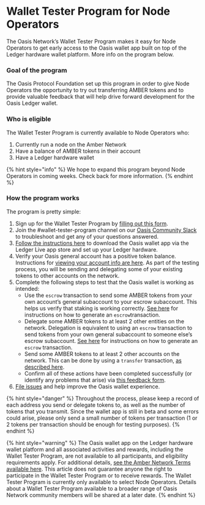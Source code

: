 # Wallet Tester Program for Node Operators

The Oasis Network’s Wallet Tester Program makes it easy for Node Operators to get early access to the Oasis wallet app built on top of the Ledger hardware wallet platform. More info on the program below.

### Goal of the program

The Oasis Protocol Foundation set up this program in order to give Node Operators the opportunity to try out transferring AMBER tokens and to provide valuable feedback that will help drive forward development for the Oasis Ledger wallet.

### Who is eligible

The Wallet Tester Program is currently available to Node Operators who:

1. Currently run a node on the Amber Network
2. Have a balance of AMBER tokens in their account
3. Have a Ledger hardware wallet

{% hint style="info" %}
We hope to expand this program beyond Node Operators in coming weeks. Check back for more information.
{% endhint %}

### How the program works

The program is pretty simple:

1. Sign up for the Wallet Tester Program by [filling out this form](https://oasisfoundation.typeform.com/to/NW4RuTQR).
2. Join the \#wallet-tester-program channel on our [Oasis Community Slack](http://www.oasisprotocol.org/slack) to troubleshoot and get any of your questions answered.
3. [Follow the instructions here](https://docs.oasis.dev/oasis-core-ledger/) to download the Oasis wallet app via the Ledger Live app store and set up your Ledger hardware.
4. Verify your Oasis general account has a positive token balance. Instructions for [viewing your account info are here](https://docs.oasis.dev/general/operator-docs/stake-management#account-info). As part of the testing process, you will be sending and delegating some of your existing tokens to other accounts on the network.
5. Complete the following steps to test that the Oasis wallet is working as intended:
   * Use the `escrow` transaction to send some AMBER tokens from your own account’s general subaccount to your escrow subaccount. This helps us verify that staking is working correctly. [See here](https://docs.oasis.dev/general/operator-docs/stake-management#escrowing-tokens) for instructions on how to generate an `escrow`transaction.
   * Delegate some AMBER tokens to at least 2 other entities on the network. Delegation is equivalent to using an `escrow` transaction to send tokens from your own general subaccount to someone else’s escrow subaccount. [See here](https://docs.oasis.dev/general/operator-docs/stake-management#escrowing-tokens) for instructions on how to generate an `escrow` transaction.
   * Send some AMBER tokens to at least 2 other accounts on the network. This can be done by using a `transfer` transaction, [as described here](https://docs.oasis.dev/general/operator-docs/stake-management#transferring-tokens).
   * Confirm all of these actions have been completed successfully \(or identify any problems that arise\) via [this feedback form](https://oasisfoundation.typeform.com/to/gzezJNFB).
6. [File issues](https://github.com/oasisprotocol/oasis-core/issues/new/choose) and help improve the Oasis wallet experience.

{% hint style="danger" %}
Throughout the process, please keep a record of each address you send or delegate tokens to, as well as the number of tokens that you transmit. Since the wallet app is still in beta and some errors could arise, please only send a small number of tokens per transaction \(1 or 2 tokens per transaction should be enough for testing purposes\).
{% endhint %}

{% hint style="warning" %}
The Oasis wallet app on the Ledger hardware wallet platform and all associated activities and rewards, including the Wallet Tester Program, are not available to all participants, and eligibility requirements apply. For additional details, [see the Amber Network Terms available here](https://docsend.com/view/zv5cfia). This article does not guarantee anyone the right to participate in the Wallet Tester Program or to receive rewards. The Wallet Tester Program is currently only available to select Node Operators. Details about a Wallet Tester Program available to a broader range of Oasis Network community members will be shared at a later date.
{% endhint %}


